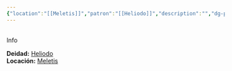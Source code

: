 ```yaml
---
{"location":"[[Meletis]]","patron":"[[Heliodo]]","description":"","dg-publish-dm":true,"dg-publish":true,"type":"Lugares","dg-path":"Lugares/Meletis/Gran Templo del Sol.md","permalink":"/lugares/meletis/gran-templo-del-sol/","dgPassFrontmatter":true}
---
```


<p><span><div data-callout-metadata="" data-callout-fold="" data-callout="info" class="callout node-insert-event"><div class="callout-title" dir="auto"><div class="callout-icon"><svg width="16" height="16"></svg></div><div class="callout-title-inner">Info</div></div><div class="callout-content">
<p dir="auto"><strong>Deidad:</strong> <a data-tooltip-position="top" aria-label="Personas/Heliodo.md" data-href="Personas/Heliodo.md" href="Personas/Heliodo.md" class="internal-link" target="_blank" rel="noopener nofollow">Heliodo</a><br>
<strong>Locación:</strong> <a data-tooltip-position="top" aria-label="Lugares/Meletis.md" data-href="Lugares/Meletis.md" href="Lugares/Meletis.md" class="internal-link" target="_blank" rel="noopener nofollow">Meletis</a></p>
</div></div></span></p>